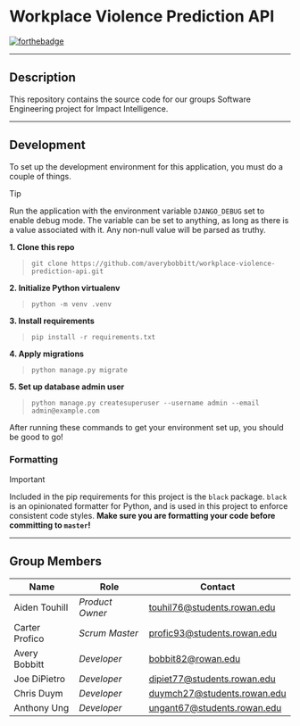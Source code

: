 # Workplace Violence Prediction API

[![forthebadge](https://forthebadge.com/images/badges/made-with-python.svg)](https://forthebadge.com)

---

## Description

This repository contains the source code for our groups Software Engineering project for Impact Intelligence.

---

## Development

To set up the development environment for this application, you must do a couple of things.

> [!TIP]
> Run the application with the environment variable `DJANGO_DEBUG` set to enable debug mode. The variable can be set
> to anything, as long as there is a value associated with it. Any non-null value will be parsed as truthy.

**1. Clone this repo**
> `git clone https://github.com/averybobbitt/workplace-violence-prediction-api.git`

**2. Initialize Python virtualenv**
> `python -m venv .venv`

**3. Install requirements**
> `pip install -r requirements.txt`

**4. Apply migrations**
> `python manage.py migrate`

**5. Set up database admin user**
> `python manage.py createsuperuser --username admin --email admin@example.com`

After running these commands to get your environment set up, you should be good to go!

### Formatting

> [!IMPORTANT]
> Included in the pip requirements for this project is the `black` package. `black` is an opinionated formatter for
> Python, and is used in this project to enforce consistent code styles. **Make sure you are formatting your code before
committing to `master`!**

---

## Group Members

| Name           | Role            | Contact                                                           |
|----------------|-----------------|-------------------------------------------------------------------|
| Aiden Touhill  | *Product Owner* | [touhil76@students.rowan.edu](mailto:touhil76@students.rowan.edu) |
| Carter Profico | *Scrum Master*  | [profic93@students.rowan.edu](mailto:profic93@students.rowan.edu) |
| Avery Bobbitt  | *Developer*     | [bobbit82@rowan.edu](mailto:bobbit82@rowan.edu)                   |
| Joe DiPietro   | *Developer*     | [dipiet77@students.rowan.edu](mailto:dipiet77@students.rowan.edu) |
| Chris Duym     | *Developer*     | [duymch27@students.rowan.edu](mailto:duymch27@students.rowan.edu) |
| Anthony Ung    | *Developer*     | [ungant67@students.rowan.edu](mailto:ungant67@students.rowan.edu) |
